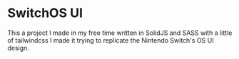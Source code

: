 # SwitchOS UI

This a project I made in my free time written in SolidJS and SASS with a little of tailwindcss I made it trying to replicate the Nintendo Switch's OS UI design.
